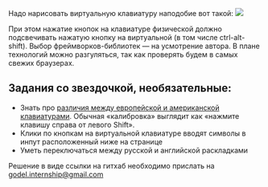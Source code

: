 Надо нарисовать виртуальную клавиатуру наподобие вот такой:
![](http://2.bp.blogspot.com/-R0eGgtfg83c/VDtjrYbT0oI/AAAAAAAADXY/TvNcOzfAl7o/s1600/2014-10-13-012922_1366x768_scrot.png)

При этом нажатие кнопок на клавиатуре физической должно подсвечивать нажатую кнопку на виртуальной (в том числе ctrl-alt-shift). Выбор фреймворков-библиотек — на усмотрение автора. В плане технологий можно разгуляться, так как проверять будем в самых свежих браузерах.

## Задания со звездочкой, необязательные:

* Знать про [различия между европейской и американской клавиатурами](https://www.goodtyping.com/difteclats-us-uk2.png). Обычная «калибровка» выглядит как «нажмите клавишу справа от левого Shift».
* Клики по кнопкам на виртуальной клавиатуре вводят символы в инпут расположенный ниже на странице
* Уметь переключаться между русской и английской раскладками

Решение в виде ссылки на гитхаб необходимо прислать на godel.internship@gmail.com